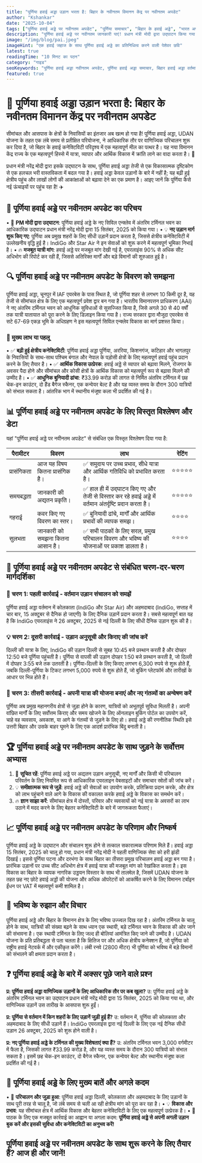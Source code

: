 ```yaml
---
title: "पूर्णिया हवाई अड्डा उड़ान भरता है: बिहार के नवीनतम विमानन केंद्र पर नवीनतम अपडेट"
author: "Kshankar"
date: "2025-10-04"
tags: ["पूर्णिया हवाई अड्डे पर नवीनतम अपडेट", "पूर्णिया समाचार", "बिहार के हवाई अड्डे", "भारत अपडेट", "नागरिक उड्डयन", "उड़ान योजना"]
description: "पूर्णिया हवाई अड्डे पर नवीनतम जानकारी पाएं! प्रधान मंत्री मोदी द्वारा उद्घाटन किया गया, दिल्ली, कोलकाता और अहमदाबाद के लिए नई उड़ानों के साथ, पूर्णिया क्षेत्रीय कनेक्टिविटी और विकास को बढ़ावा दे रहा है।"
image: "/img/blog/pai.jpeg"
imageHint: "एक हवाई जहाज के साथ पूर्णिया हवाई अड्डे का प्रतिनिधित्व करने वाली पेशेवर छवि"
latest: true
readingTime: "10 मिनट का पठन"
category: "गाइड"
seoKeywords: "पूर्णिया हवाई अड्डा नवीनतम अपडेट, पूर्णिया हवाई अड्डा समाचार, बिहार हवाई अड्डा वर्तमान घटनाएँ, पूर्णिया उड़ान अनुसूची, इंडिगो पूर्णिया, सीमांचल कनेक्टिविटी"
featured: true
---
```


# 🌟 पूर्णिया हवाई अड्डा उड़ान भरता है: बिहार के नवीनतम विमानन केंद्र पर नवीनतम अपडेट 

सीमांचल और आसपास के क्षेत्रों के निवासियों का इंतजार अब खत्म हो गया है! पूर्णिया हवाई अड्डा, UDAN योजना के तहत एक लंबे समय से प्रतीक्षित परियोजना, ने आधिकारिक तौर पर वाणिज्यिक परिचालन शुरू कर दिया है, जो बिहार के हवाई कनेक्टिविटी परिदृश्य में एक महत्वपूर्ण मील का पत्थर है। यह नया विमानन केंद्र राज्य के एक महत्वपूर्ण हिस्से में यात्रा, व्यापार और आर्थिक विकास में क्रांति लाने का वादा करता है। 🎉

प्रधान मंत्री नरेंद्र मोदी द्वारा इसके उद्घाटन के साथ, पूर्णिया हवाई अड्डा तेजी से एक विकासात्मक दृष्टिकोण से एक हलचल भरी वास्तविकता में बदल गया है। हवाई अड्डा केवल उड़ानों के बारे में नहीं है; यह बढ़ी हुई क्षेत्रीय पहुंच और लाखों लोगों की आकांक्षाओं को बढ़ावा देने का एक प्रमाण है। आइए जानें कि पूर्णिया कैसे नई ऊंचाइयों पर पहुंच रहा है! ✈️

## 📍 पूर्णिया हवाई अड्डे पर नवीनतम अपडेट का परिचय

• 🎯 **PM मोदी द्वारा उद्घाटन**: पूर्णिया हवाई अड्डे के नए सिविल एन्क्लेव में अंतरिम टर्मिनल भवन का आधिकारिक उद्घाटन प्रधान मंत्री नरेंद्र मोदी द्वारा 15 सितंबर, 2025 को किया गया।
• 💡 **नए उड़ान मार्ग शुरू किए गए**: पूर्णिया अब प्रमुख शहरों के लिए सीधी उड़ानें प्रदान करता है, जिससे क्षेत्रीय कनेक्टिविटी में उल्लेखनीय वृद्धि हुई है। IndiGo और Star Air ने इन सेवाओं को शुरू करने में महत्वपूर्ण भूमिका निभाई है।
• 🔥 **मजबूत यात्री मांग**: हवाई अड्डे पर मजबूत मांग देखी गई है, एयरलाइंस 90% से अधिक सीट अधिभोग की रिपोर्ट कर रही हैं, जिससे अतिरिक्त मार्गों और बड़े विमानों की शुरुआत हुई है।

## 🔍 पूर्णिया हवाई अड्डे पर नवीनतम अपडेट के विवरण को समझना

पूर्णिया हवाई अड्डा, चूनपुर में IAF एयरबेस के पास स्थित है, जो पूर्णिया शहर से लगभग 10 किमी दूर है, यह तेजी से सीमांचल क्षेत्र के लिए एक महत्वपूर्ण प्रवेश द्वार बन गया है। भारतीय विमानपत्तन प्राधिकरण (AAI) ने नए अंतरिम टर्मिनल भवन को आधुनिक सुविधाओं से सुसज्जित किया है, जिसे अगले 30 से 40 वर्षों तक यात्री यातायात को पूरा करने के लिए डिज़ाइन किया गया है। राज्य सरकार द्वारा मौजूदा एयरबेस से सटे 67-69 एकड़ भूमि के अधिग्रहण ने इस महत्वपूर्ण सिविल एन्क्लेव विकास का मार्ग प्रशस्त किया।

### 🎯 मुख्य लाभ या पहलू
• ✅ **बढ़ी हुई क्षेत्रीय कनेक्टिविटी**: पूर्णिया हवाई अड्डा पूर्णिया, अररिया, किशनगंज, कटिहार और भागलपुर के निवासियों के साथ-साथ पश्चिम बंगाल और नेपाल के पड़ोसी क्षेत्रों के लिए महत्वपूर्ण हवाई पहुंच प्रदान करने के लिए तैयार है।
• ✅ **आर्थिक विकास उत्प्रेरक**: हवाई अड्डे से व्यापार को बढ़ावा मिलने, रोजगार के अवसर पैदा होने और सीमांचल और कोसी क्षेत्रों के आर्थिक विकास को महत्वपूर्ण रूप से बढ़ावा मिलने की उम्मीद है।
• ✅ **आधुनिक बुनियादी ढांचा**: ₹33.99 करोड़ की लागत से निर्मित अंतरिम टर्मिनल में छह चेक-इन काउंटर, दो हैंड बैगेज स्कैनर, एक कन्वेयर बेल्ट है और यह व्यस्त समय के दौरान 300 यात्रियों को संभाल सकता है। आंतरिक भाग में स्थानीय मंजूषा कला भी प्रदर्शित की गई है।

## 📊 पूर्णिया हवाई अड्डे पर नवीनतम अपडेट के लिए विस्तृत विश्लेषण और डेटा

यहां "पूर्णिया हवाई अड्डे पर नवीनतम अपडेट" से संबंधित एक विस्तृत विश्लेषण दिया गया है:

| पैरामीटर | विवरण | लाभ | रेटिंग |
|-----------|-------------|----------|--------|
| प्रासंगिकता | आज यह विषय कितना प्रासंगिक है। | ✅ समुदाय पर उच्च प्रभाव, सीधे यात्रा और आर्थिक गतिविधि को प्रभावित करता है। | ⭐⭐⭐⭐⭐ |
| समयबद्धता | जानकारी की अद्यतन प्रकृति। | ✅ हाल ही में उद्घाटन किए गए और तेजी से विस्तार कर रहे हवाई अड्डे में वर्तमान अंतर्दृष्टि प्रदान करता है। | ⭐⭐⭐⭐⭐ |
| गहराई | कवर किए गए विवरण का स्तर। | ✅ बुनियादी ढांचे, मार्गों और आर्थिक प्रभावों की व्यापक समझ। | ⭐⭐⭐⭐ |
| सुलभता | जानकारी को समझना कितना आसान है। | ✅ सभी पाठकों के लिए सरल, प्रमुख परिचालन विवरण और भविष्य की योजनाओं पर प्रकाश डालता है। | ⭐⭐⭐⭐ |

## 🚀 पूर्णिया हवाई अड्डे पर नवीनतम अपडेट से संबंधित चरण-दर-चरण मार्गदर्शिका

### 🔧 चरण 1: पहली कार्रवाई - वर्तमान उड़ान संचालन को समझें
पूर्णिया हवाई अड्डा वर्तमान में कोलकाता (IndiGo और Star Air) और अहमदाबाद (IndiGo, सप्ताह में चार बार, 15 अक्टूबर से दैनिक हो जाएगी) के लिए दैनिक उड़ानें प्रदान करता है। सबसे महत्वपूर्ण बात यह है कि IndiGo एयरलाइंस ने 26 अक्टूबर, 2025 से नई दिल्ली के लिए सीधी दैनिक उड़ान शुरू की है।

### 💡 चरण 2: दूसरी कार्रवाई - उड़ान अनुसूची और किराए की जांच करें
दिल्ली की यात्रा के लिए, IndiGo की उड़ान दिल्ली से सुबह 10:45 बजे प्रस्थान करती है और दोपहर 12:50 बजे पूर्णिया पहुंचती है। पूर्णिया से वापसी की उड़ान दोपहर 1:50 बजे प्रस्थान करती है, जो दिल्ली में दोपहर 3:55 बजे तक उतरती है। पूर्णिया-दिल्ली के लिए किराए लगभग 6,300 रुपये से शुरू होते हैं, जबकि दिल्ली-पूर्णिया के टिकट लगभग 5,000 रुपये से शुरू होते हैं, जो बुकिंग प्लेटफॉर्म और तारीखों के आधार पर भिन्न होते हैं।

### 🎯 चरण 3: तीसरी कार्रवाई - अपनी यात्रा की योजना बनाएं और नए गंतव्यों का अन्वेषण करें
पूर्णिया अब प्रमुख महानगरीय क्षेत्रों से जुड़ा होने के कारण, यात्रियों को अभूतपूर्व सुविधा मिलती है। अपनी वांछित मार्गों के लिए सर्वोत्तम किराए और समय खोजने के लिए ऑनलाइन बुकिंग पोर्टल का उपयोग करें, चाहे वह व्यवसाय, अवकाश, या आगे के गंतव्यों से जुड़ने के लिए हो। हवाई अड्डे की रणनीतिक स्थिति इसे उत्तरी बिहार और उसके बाहर घूमने के लिए एक आदर्श प्रारंभिक बिंदु बनाती है।

## 🏆 पूर्णिया हवाई अड्डे पर नवीनतम अपडेट के साथ जुड़ने के सर्वोत्तम अभ्यास

1.  🎯 **सूचित रहें**: पूर्णिया हवाई अड्डे पर अद्यतन उड़ान अनुसूची, नए मार्गों और किसी भी परिचालन परिवर्तन के लिए नियमित रूप से आधिकारिक एयरलाइन वेबसाइटों और समाचार स्रोतों की जांच करें।
2.  💡 **समीक्षात्मक रूप से जुड़ें**: हवाई अड्डे की सेवाओं का उपयोग करके, प्रतिक्रिया प्रदान करके, और क्षेत्र को लाभ पहुंचाने वाले आगे के विकास की वकालत करके हवाई अड्डे के विकास का समर्थन करें।
3.  🔥 **ज्ञान साझा करें**: सीमांचल क्षेत्र में दोस्तों, परिवार और व्यवसायों को नई यात्रा के अवसरों का लाभ उठाने में मदद करने के लिए बेहतर कनेक्टिविटी के बारे में जागरूकता फैलाएं।

## 📈 पूर्णिया हवाई अड्डे पर नवीनतम अपडेट के परिणाम और निष्कर्ष

पूर्णिया हवाई अड्डे के उद्घाटन और संचालन शुरू होने से तत्काल सकारात्मक परिणाम मिले हैं। हवाई अड्डा 15 सितंबर, 2025 को चालू हो गया, प्रधान मंत्री नरेंद्र मोदी ने पहली वाणिज्यिक सेवा को हरी झंडी दिखाई। इससे पूर्णिया पटना और दरभंगा के साथ बिहार का तीसरा प्रमुख परिचालन हवाई अड्डा बन गया है। प्रारंभिक उड़ानों पर उच्च सीट अधिभोग क्षेत्र में हवाई यात्रा की मजबूत मांग को रेखांकित करता है। इस विकास का बिहार के व्यापक नागरिक उड्डयन विस्तार के साथ भी तालमेल है, जिसमें UDAN योजना के तहत छह नए छोटे हवाई अड्डों की योजना और अधिक ऑपरेटरों को आकर्षित करने के लिए विमानन टर्बाइन ईंधन पर VAT में महत्वपूर्ण कमी शामिल है।

## 🔮 भविष्य के रुझान और विचार

पूर्णिया हवाई अड्डे और बिहार के विमानन क्षेत्र के लिए भविष्य उज्ज्वल दिख रहा है। अंतरिम टर्मिनल के चालू होने के साथ, यात्रियों की संख्या बढ़ने के साथ ध्यान एक स्थायी, बड़े टर्मिनल भवन के विकास की ओर जाने की संभावना है। एक स्थायी टर्मिनल के लिए जल्द ही बोलियां आमंत्रित किए जाने की उम्मीद है। UDAN योजना के प्रति प्रतिबद्धता से पता चलता है कि क्षितिज पर और अधिक क्षेत्रीय कनेक्शन हैं, जो पूर्णिया को राष्ट्रीय हवाई नेटवर्क में और एकीकृत करेंगे। लंबी रनवे (2800 मीटर) भी पूर्णिया को भविष्य में बड़े विमानों को संभालने की क्षमता प्रदान करता है।

## ❓ पूर्णिया हवाई अड्डे के बारे में अक्सर पूछे जाने वाले प्रश्न

**प्र: पूर्णिया हवाई अड्डा वाणिज्यिक उड़ानों के लिए आधिकारिक तौर पर कब खुला?**
उ: पूर्णिया हवाई अड्डे के अंतरिम टर्मिनल भवन का उद्घाटन प्रधान मंत्री नरेंद्र मोदी द्वारा 15 सितंबर, 2025 को किया गया था, और वाणिज्यिक उड़ानें उस तारीख के आसपास शुरू हुईं।

**प्र: पूर्णिया से वर्तमान में किन शहरों के लिए उड़ानें जुड़ी हुई हैं?**
उ: वर्तमान में, पूर्णिया की कोलकाता और अहमदाबाद के लिए सीधी उड़ानें हैं। IndiGo एयरलाइंस द्वारा नई दिल्ली के लिए एक नई दैनिक सीधी उड़ान 26 अक्टूबर, 2025 को शुरू होने वाली है।

**प्र: नए पूर्णिया हवाई अड्डे के टर्मिनल की मुख्य विशेषताएं क्या हैं?**
उ: अंतरिम टर्मिनल भवन 3,000 वर्गमीटर में फैला है, जिसकी लागत ₹33.99 करोड़ है, और यह व्यस्त समय के दौरान 300 यात्रियों को संभाल सकता है। इसमें छह चेक-इन काउंटर, दो बैगेज स्कैनर, एक कन्वेयर बेल्ट और स्थानीय मंजूषा कला प्रदर्शित की गई है।

## 📌 पूर्णिया हवाई अड्डे के लिए मुख्य बातें और अगले कदम

• 🎯 **परिचालन और जुड़ा हुआ**: पूर्णिया हवाई अड्डा दिल्ली, कोलकाता और अहमदाबाद के लिए उड़ानों के साथ पूरी तरह से चालू है, जो लंबे समय से चली आ रही क्षेत्रीय मांग को पूरा कर रहा है।
• 💡 **विकास और प्रभाव**: यह सीमांचल क्षेत्र में आर्थिक विकास और बेहतर कनेक्टिविटी के लिए एक महत्वपूर्ण उत्प्रेरक है।
• 🚀 पाठक के लिए एक मजबूत कार्रवाई का आह्वान या अगला कदम: **पूर्णिया हवाई अड्डे से अपनी अगली उड़ान बुक करें और इसकी सुविधा और कनेक्टिविटी का अनुभव करें!**

पूर्णिया हवाई अड्डे पर नवीनतम अपडेट के साथ शुरू करने के लिए तैयार हैं? आज ही और जानें!
---